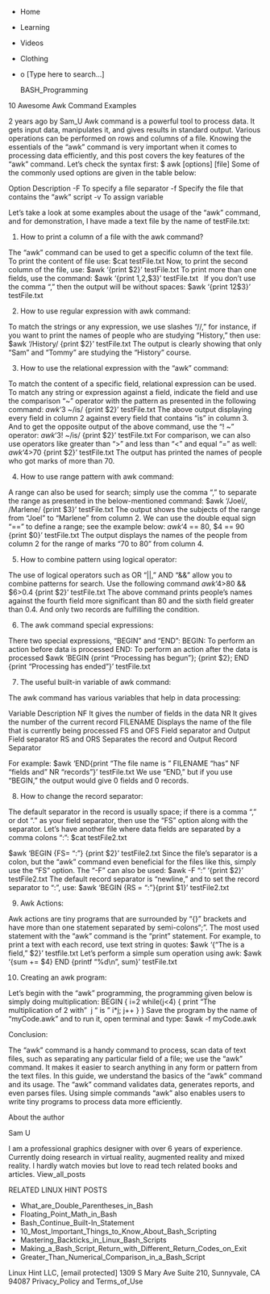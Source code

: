 





















































* Home
* Learning
* Videos
* Clothing
*
  o [Type here to search...]


   BASH_Programming


10 Awesome Awk Command Examples

2 years ago
by Sam_U
Awk command is a powerful tool to process data. It gets input data, manipulates
it, and gives results in standard output. Various operations can be performed
on rows and columns of a file.
Knowing the essentials of the “awk” command is very important when it comes to
processing data efficiently, and this post covers the key features of the “awk”
command. Let’s check the syntax first:
$ awk [options] [file]
Some of the commonly used options are given in the table below:

Option Description
-F     To specify a file separator
-f     Specify the file that contains the “awk” script
-v     To assign variable

Let’s take a look at some examples about the usage of the “awk” command, and
for demonstration, I have made a text file by the name of testFile.txt:

1. How to print a column of a file with the awk command?

The “awk” command can be used to get a specific column of the text file. To
print the content of file use:
$cat testFile.txt
Now, to print the second column of the file, use:
$awk ‘{print $2}’ testFile.txt
To print more than one fields, use the command:
$awk ‘{print $1,$2,$3}’ testFile.txt
 
If you don’t use the comma “,” then the output will be without spaces:
$awk ‘{print $1$2$3}’ testFile.txt

2. How to use regular expression with awk command:

To match the strings or any expression, we use slashes “//,” for instance, if
you want to print the names of people who are studying “History,” then use:
$awk ‘/History/ {print $2}’ testFile.txt
The output is clearly showing that only “Sam” and “Tommy” are studying the
“History” course.

3. How to use the relational expression with the “awk” command:

To match the content of a specific field, relational expression can be used. To
match any string or expression against a field, indicate the field and use the
comparison “~” operator with the pattern as presented in the following command:
$awk ‘$3 ~/is/ {print $2}’ testFile.txt
The above output displaying every field in column 2 against every field that
contains “is” in column 3.
And to get the opposite output of the above command, use the “! ~” operator:
$awk ‘$3! ~/is/ {print $2}’ testFile.txt
For comparison, we can also use operators like greater than “>” and less than
“<” and equal “=” as well:
$awk ‘$4>70 {print $2}’ testFile.txt
The output has printed the names of people who got marks of more than 70.

4. How to use range pattern with awk command:

A range can also be used for search; simply use the comma “,” to separate the
range as presented in the below-mentioned command:
$awk ‘/Joel/, /Marlene/ {print $3}’ testFile.txt
The output shows the subjects of the range from “Joel” to “Marlene” from column
2. We can use the double equal sign “==” to define a range; see the example
below:
$awk ‘$4 == 80, $4 == 90 {print $0}’ testFile.txt
The output displays the names of the people from column 2 for the range of
marks “70 to 80” from column 4.

5. How to combine pattern using logical operator:

The use of logical operators such as OR “||,” AND “&&” allow you to combine
patterns for search. Use the following command
$awk ‘$4>80 && $6>0.4 {print $2}’ testFile.txt
The above command prints people’s names against the fourth field more
significant than 80 and the sixth field greater than 0.4. And only two records
are fulfilling the condition.

6. The awk command special expressions:

There two special expressions, “BEGIN” and “END”:
BEGIN: To perform an action before data is processed
END: To perform an action after the data is processed
$awk ‘BEGIN {print “Processing has begun”}; {print $2}; END {print “Processing
has ended”}’ testFile.txt

7. The useful built-in variable of awk command:

The awk command has various variables that help in data processing:

Variable   Description
NF         It gives the number of fields in the data
NR         It gives the number of the current record
FILENAME   Displays the name of the file that is currently being processed
FS and OFS Field separator and Output Field separator
RS and ORS Separates the record and Output Record Separator

For example:
$awk ‘END{print “The file name is ” FILENAME “has” NF “fields and” NR
“records”}’ testFile.txt
We use “END,” but if you use “BEGIN,” the output would give 0 fields and 0
records.

8. How to change the record separator:

The default separator in the record is usually space; if there is a comma “,”
or dot “.” as your field separator, then use the “FS” option along with the
separator.
Let’s have another file where data fields are separated by a comma colons “:”:
$cat testFile2.txt

$awk ‘BEGIN {FS= “:”} {print $2}’ testFile2.txt
Since the file’s separator is a colon, but the “awk” command even beneficial
for the files like this, simply use the “FS” option.
The “-F” can also be used:
$awk -F “:” ‘{print $2}’ testFile2.txt
The default record separator is “newline,” and to set the record separator to
“:”, use:
$awk ‘BEGIN {RS = “:”}{print $1}’ testFile2.txt

9. Awk Actions:

Awk actions are tiny programs that are surrounded by “{}” brackets and have
more than one statement separated by semi-colons“;”.
The most used statement with the “awk” command is the “print” statement. For
example, to print a text with each record, use text string in quotes:
$awk ‘{“The is a field,” $2}’ testfile.txt
Let’s perform a simple sum operation using awk:
$awk ‘{sum += $4} END {printf “%d\n”, sum}’ testFile.txt

10. Creating an awk program:

Let’s begin with the “awk” programming, the programming given below is simply
doing multiplication:
BEGIN {
i=2
while(j<4)
{
print “The multiplication of 2 with”  j “ is ” i*j;
j++
}
}
Save the program by the name of “myCode.awk” and to run it, open terminal and
type:
$awk -f myCode.awk

Conclusion:

The “awk” command is a handy command to process, scan data of text files, such
as separating any particular field of a file; we use the “awk” command. It
makes it easier to search anything in any form or pattern from the text files.
In this guide, we understand the basics of the “awk” command and its usage. The
“awk” command validates data, generates reports, and even parses files. Using
simple commands “awk” also enables users to write tiny programs to process data
more efficiently.


About the author


Sam U

I am a professional graphics designer with over 6 years of experience.
Currently doing research in virtual reality, augmented reality and mixed
reality.
I hardly watch movies but love to read tech related books and articles.
View_all_posts

RELATED LINUX HINT POSTS


* What_are_Double_Parentheses_in_Bash
* Floating_Point_Math_in_Bash
* Bash_Continue_Built-In_Statement
* 10_Most_Important_Things_to_Know_About_Bash_Scripting
* Mastering_Backticks_in_Linux_Bash_Scripts
* Making_a_Bash_Script_Return_with_Different_Return_Codes_on_Exit
* Greater_Than_Numerical_Comparison_in_a_Bash_Script

Linux Hint LLC, [email protected]
1309 S Mary Ave Suite 210, Sunnyvale, CA 94087
 Privacy_Policy and Terms_of_Use
